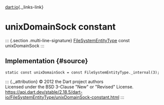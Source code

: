 [dart:io](../../dart-io/dart-io-library){._links-link}

unixDomainSock constant
=======================

::: {.section .multi-line-signature}
[FileSystemEntityType](../filesystementitytype-class) const
unixDomainSock
:::

Implementation {#source}
--------------

``` {.language-dart data-language="dart"}
static const unixDomainSock = const FileSystemEntityType._internal(3);
```

::: {._attribution}
© 2012 the Dart project authors\
Licensed under the BSD 3-Clause \"New\" or \"Revised\" License.\
<https://api.dart.dev/stable/2.18.5/dart-io/FileSystemEntityType/unixDomainSock-constant.html>
:::

